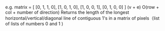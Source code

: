  e.g.
  matrix = [
   [0, 1, 1, 0],
   [1, 0, 1, 0],
   [1, 0, 0, 1],
   [0, 1, 0, 0]
 ]
 (v + e)
 O(row +  col + number of direction)
 Returns the length of the longest horizontal/vertical/diagonal line of contiguous 1's in a matrix of pixels（list of lists of numbers 0 and 1 )